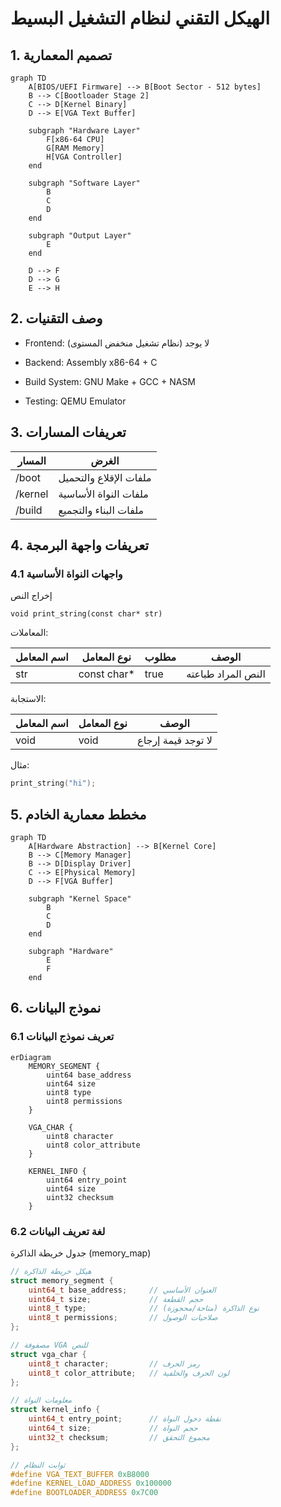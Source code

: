 # الهيكل التقني لنظام التشغيل البسيط

## 1. تصميم المعمارية

```mermaid
graph TD
    A[BIOS/UEFI Firmware] --> B[Boot Sector - 512 bytes]
    B --> C[Bootloader Stage 2]
    C --> D[Kernel Binary]
    D --> E[VGA Text Buffer]
    
    subgraph "Hardware Layer"
        F[x86-64 CPU]
        G[RAM Memory]
        H[VGA Controller]
    end
    
    subgraph "Software Layer"
        B
        C
        D
    end
    
    subgraph "Output Layer"
        E
    end
    
    D --> F
    D --> G
    E --> H
```

## 2. وصف التقنيات

* Frontend: لا يوجد (نظام تشغيل منخفض المستوى)

* Backend: Assembly x86-64 + C

* Build System: GNU Make + GCC + NASM

* Testing: QEMU Emulator

## 3. تعريفات المسارات

| المسار  | الغرض                  |
| ------- | ---------------------- |
| /boot   | ملفات الإقلاع والتحميل |
| /kernel | ملفات النواة الأساسية  |
| /build  | ملفات البناء والتجميع  |

## 4. تعريفات واجهة البرمجة

### 4.1 واجهات النواة الأساسية

إخراج النص

```
void print_string(const char* str)
```

المعاملات:

| اسم المعامل | نوع المعامل  | مطلوب | الوصف              |
| ----------- | ------------ | ----- | ------------------ |
| str         | const char\* | true  | النص المراد طباعته |

الاستجابة:

| اسم المعامل | نوع المعامل | الوصف              |
| ----------- | ----------- | ------------------ |
| void        | void        | لا توجد قيمة إرجاع |

مثال:

```c
print_string("hi");
```

## 5. مخطط معمارية الخادم

```mermaid
graph TD
    A[Hardware Abstraction] --> B[Kernel Core]
    B --> C[Memory Manager]
    B --> D[Display Driver]
    C --> E[Physical Memory]
    D --> F[VGA Buffer]
    
    subgraph "Kernel Space"
        B
        C
        D
    end
    
    subgraph "Hardware"
        E
        F
    end
```

## 6. نموذج البيانات

### 6.1 تعريف نموذج البيانات

```mermaid
erDiagram
    MEMORY_SEGMENT {
        uint64 base_address
        uint64 size
        uint8 type
        uint8 permissions
    }
    
    VGA_CHAR {
        uint8 character
        uint8 color_attribute
    }
    
    KERNEL_INFO {
        uint64 entry_point
        uint64 size
        uint32 checksum
    }
```

### 6.2 لغة تعريف البيانات

جدول خريطة الذاكرة (memory\_map)

```c
// هيكل خريطة الذاكرة
struct memory_segment {
    uint64_t base_address;     // العنوان الأساسي
    uint64_t size;             // حجم القطعة
    uint8_t type;              // نوع الذاكرة (متاحة/محجوزة)
    uint8_t permissions;       // صلاحيات الوصول
};

// مصفوفة VGA للنص
struct vga_char {
    uint8_t character;         // رمز الحرف
    uint8_t color_attribute;   // لون الحرف والخلفية
};

// معلومات النواة
struct kernel_info {
    uint64_t entry_point;      // نقطة دخول النواة
    uint64_t size;             // حجم النواة
    uint32_t checksum;         // مجموع التحقق
};

// ثوابت النظام
#define VGA_TEXT_BUFFER 0xB8000
#define KERNEL_LOAD_ADDRESS 0x100000
#define BOOTLOADER_ADDRESS 0x7C00
```

